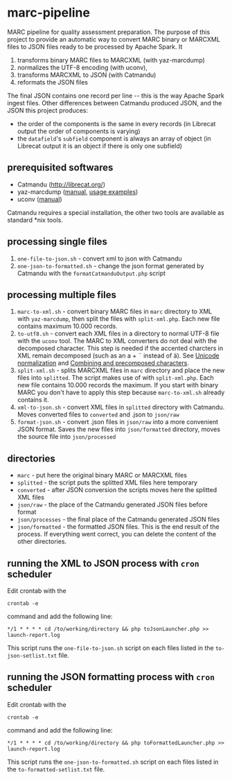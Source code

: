 # marc-pipeline
MARC pipeline for quality assessment preparation. The purpose of this project to provide an automatic way to 
convert MARC binary or MARCXML files to JSON files ready to be processed by Apache Spark.
It 

1. transforms binary MARC files to MARCXML (with yaz-marcdump)
1. normalizes the UTF-8 encoding (with uconv), 
1. transforms MARCXML to JSON (with Catmandu) 
1. reformats the JSON files

The final JSON contains one record  per line -- this is the way Apache Spark ingest files. Other differences between Catmandu produced JSON, and the JSON this project produces:

* the order of the components is the same in every records (in Librecat output the order of components is varying)
* the `datafield`'s `subfield` component is always an array of object (in Librecat output it is an object if there is only
one subfield)

## prerequisited softwares

* Catmandu (http://librecat.org/)
* yaz-marcdump ([manual](http://www.indexdata.com/yaz/doc/yaz-marcdump.html), 
[usage examples](http://www.j-gorman.com/blog/2012/4/22/yaz-marcdump-simple-but-powerful-marc-batch-tool.html))
* uconv ([manual](https://linux.die.net/man/1/uconv))

Catmandu requires a special installation, the other two tools are available as standard *nix tools.

## processing single files

1. `one-file-to-json.sh` - convert xml to json with Catmandu
1. `one-json-to-formatted.sh` - change the json format generated by Catmandu with the `formatCatmanduOutput.php` script

## processing multiple files

1. `marc-to-xml.sh` - convert binary MARC files in `marc` directory to XML with `yaz-marcdump`, then split 
the files with `split-xml.php`. Each new file contains maximum 10.000 records.
1. `to-utf8.sh` - convert each XML files in a directory to normal UTF-8 file with the `uconv` tool. The MARC to XML converters
do not deal with the decomposed character. This step is needed if the accented charcters in XML remain decomposed 
(such as an a + ¨ instead of ä). See [Unicode normalization](https://en.wikipedia.org/wiki/Unicode_equivalence#Normalization) 
and [Combining and precomposed characters](https://en.wikipedia.org/wiki/Unicode_equivalence#Combining_and_precomposed_characters).
1. `split-xml.sh` - splits MARCXML files in `marc` directory and place the new files into `splitted`. The script makes use of with `split-xml.php`. Each new file contains 10.000 records the maximum. If you start with binary MARC you don't have to apply this step because `marc-to-xml.sh` already contains it.
1. `xml-to-json.sh` - convert XML files in `splitted` directory with Catmandu. Moves converted files to `converted` and .json to `json/raw`
1. `format-json.sh` - convert .json files in `json/raw` into a more convenient JSON format. Saves the new files into 
`json/formatted` directory, moves the source file into `json/processed`

## directories

* `marc` - put here the original binary MARC or MARCXML files
* `splitted` - the script puts the splitted XML files here temporary
* `converted` - after JSON conversion the scripts moves here the splitted XML files
* `json/raw` - the place of the Catmandu generated JSON files before format
* `json/processes` - the final place of the Catmandu generated JSON files
* `json/formatted` - the formatted JSON files. This is the end result of the process. If everything went correct, you can delete the content of the other directories.

## running the XML to JSON process with `cron` scheduler

Edit crontab with the 

```
crontab -e
```

command and add the following line:

```
*/1 * * * * cd /to/working/directory && php toJsonLauncher.php >> launch-report.log
```

This script runs the `one-file-to-json.sh` script on each files listed in the `to-json-setlist.txt` file.

## running the JSON formatting process with `cron` scheduler

Edit crontab with the 

```
crontab -e
```

command and add the following line:

```
*/1 * * * * cd /to/working/directory && php toFormattedLauncher.php >> launch-report.log
```

This script runs the `one-json-to-formatted.sh` script on each files listed in the `to-formatted-setlist.txt` file.
